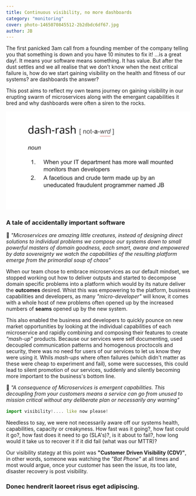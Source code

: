 ```yaml
---
title: Continuous visibility, no more dashboards
category: "monitoring"
cover: photo-1465070845512-2b2dbdc6df67.jpg
author: JB
---
```


The first panicked 3am call from a founding member of the company telling you that something is down and you have 10 minutes to fix it! ...is a great day!. It means your software means something. It has value. But after the dust settles and we all realise that we don’t know when the next critical failure is, how do we start gaining visibility on the health and fitness of our systems? are dashboards the answer?

This post aims to reflect my own teams journey on gaining visibility in our erupting swarm of microservices along with the emergant capabilities it bred and why dashboards were often a siren to the rocks.

![](./dash-rash-12334.png)

### A tale of accidentally important software


:honeybee: *"Microservices are amazing little creatures, instead of designing direct solutions to individual problems we compose our systems down to small powerful masters of domain goodness, each smart, aware and empowered by data sovereignty we watch the capabilities of the resulting platform emerge from the primordial soup of chaos"*

When our team chose to embrace microservices as our default mindset, we stopped working out how to deliver outputs and started to decompose domain specific problems into a platform which would by its nature deliver the **outcomes** desired. Whist this was empowering to the platform, business capabilities and developers, as many *"micro-developer"* will know, it comes with a whole host of new problems often opened up by the increased numbers of **seams** opened up by the new system. 

This also enabled the business and developers to quickly pounce on new market opportunities by looking at the individual capabilities of each microservice and rapidly combining and composing their features to create *"mash-up"* products. Because our services were self documenting, used decoupled communication patterns and homogenous proctocols and security, there was no need for users of our services to let us know they were using it. Whils *mash-ups* where often failures (which didn't matter as these were cheap to experiment and fail), some were successes, this could lead to silent promotion of our services, suddenly and silently becoming more important to the business's bottom line.

:honeybee: *"A consequence of Microservices is emergent capabilities. 
This decoupling from your customers means a service can go from unused to mission critical without any deliberate plan or necessarily any warning"* 

```javascript
import visibility!.... like now please!
```

Needless to say, we were not necessarily aware off our systems health, capabilities, capacity or creakyness. How fast was it going?, how fast could it go?, how fast does it need to go (SLA's)?, is it about to fail?, how long would it take us to recover it if it did fail (what was our MTTR)?

Our visibility stategy at this point was **"Customer Driven Visibility (CDV)"**, in other words, someone was watching the *"Bat Phone"* at all times and most would argue, once your customer has seen the issue, its too late, disaster recovery is post visibility.

### Donec hendrerit laoreet risus eget adipiscing.


